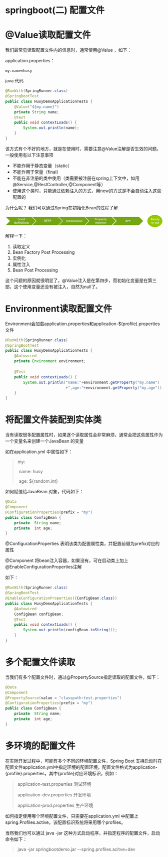 # springboot(二) 配置文件

# @Value读取配置文件

我们最常见读取配置文件内的信息时，通常使用@Value ，如下：

application.properties：

```properties
my.name=husy
```

java 代码

```java
@RunWith(SpringRunner.class)
@SpringBootTest
public class HusyDemoApplicationTests {
	@Value("${my.name}")
	private String name;
	@Test
	public void contextLoads() {
		System.out.println(name);
	}
}
```

该方式有个不好的地方，就是在使用时，需要注意@Value注解是否生效的问题。一般使用有以下注意事项

* 不能作用于静态变量（static）
* 不能作用于常量（final）
* 不能在非注册的类中使用（类需要被注册在spring上下文中，如用@Service,@RestController,@Component等）
* 使用这个类时，只能通过依赖注入的方式，用new的方式是不会自动注入这些配置的



为什么呢？ 我们可以通过Spring在初始化Bean的过程了解

![img](assets/9770936-3d0012126b210ec2.webp)

解释一下：

1. 读取定义
2. Bean Factory Post Processing
3. 实例化
4. 属性注入
5. Bean Post Processing

这个问题的原因就很明显了。@Value注入是在第四步，而初始化变量是在第三部，这个使用变量还没有被注入，自然为null了。



# Environment读取配置文件

Environment会加载application.properties和application-$(profile).properties文件

```java
@RunWith(SpringRunner.class)
@SpringBootTest
public class HusyDemoApplicationTests {
	@Autowired
	private Environment environment;

	@Test
	public void contextLoads() {
		System.out.println("name:"+environment.getProperty("my.name")
                           +",age:"+environment.getProperty("my.age"));
	}
}
```



# 将配置文件装配到实体类

当有读取很多配置属性时，如果逐个读取属性会非常麻烦，通常会把这些属性作为一个变量名来创建一个JavaBean 的变量

如在application.yml 中属性如下：

> my:
>
> ​	name: husy
>
> ​	age: ${random.int}

如何赋值给JavaBean 对象，代码如下：

```java
@Data
@Component
@ConfigurationProperties(prefix = "my")
public class ConfigBean {
	private  String name;
	private  int age;
}
```

@ConfigurationProperties 表明该类为配置属性类，并配置前缀为prefix对应的属性

@Component 将bean注入容器，如果没有，可在启动类上加上@EnableConfigurationProperties注解

如下：

```java
@RunWith(SpringRunner.class)
@SpringBootTest
@EnableConfigurationProperties({ConfigBean.class})
public class HusyDemoApplicationTests {
	@Autowired
	ConfigBean configBean;
	@Test
	public void contextLoads() {
		System.out.println(configBean.toString());
	}
}
```



# 多个配置文件读取

当我们有多个配置文件时，通过@PropertySource指定读取的配置文件，如下：

```java
@Data
@Component
@PropertySource(value = "classpath:test.properties")
@ConfigurationProperties(prefix = "my")
public class ConfigBean {
	private  String name;
	private  int age;
}
```



# 多环境的配置文件

在实际开发过程中，可能有多个不同的环境配置文件，Spring Boot 支持启动时在配置文件application.yml中指定环境的配置环境，配置文件格式为application-{profile}.properties，其中{profile}对应环境标识，例如：

>application-test.properties     测试环境
>
>application-dev.properties     开发环境
>
>application-prod.properties   生产环境

如何指定使用哪个环境配置文件，只需要在application.yml 中配置上spring.Profiles.active，该配置标识系统将采用哪个profiles。



当然我们也可以通过  java -jar 这种方式启动程序，并指定程序的配置文件，启动命令如下：

> java -jar springbootdemo.jar --spring.profiles.acitve=dev